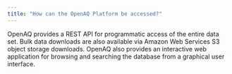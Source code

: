 ```yaml
---
title: "How can the OpenAQ Platform be accessed?"
---
```


OpenAQ provides a REST API for programmatic access of the entire data set. Bulk data downloads are also available via Amazon Web Services S3 object storage downloads. OpenAQ also provides an interactive web application for browsing and searching the database from a graphical user interface.
